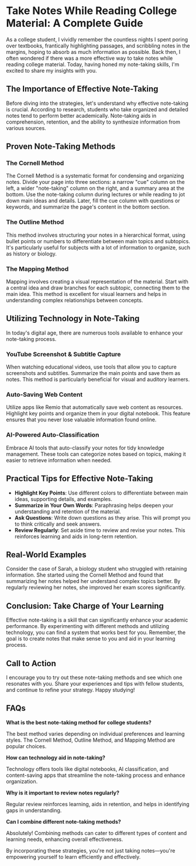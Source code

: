 # Take Notes While Reading College Material: A Complete Guide

As a college student, I vividly remember the countless nights I spent poring over textbooks, frantically highlighting passages, and scribbling notes in the margins, hoping to absorb as much information as possible. Back then, I often wondered if there was a more effective way to take notes while reading college material. Today, having honed my note-taking skills, I'm excited to share my insights with you.

## The Importance of Effective Note-Taking

Before diving into the strategies, let's understand why effective note-taking is crucial. According to research, students who take organized and detailed notes tend to perform better academically. Note-taking aids in comprehension, retention, and the ability to synthesize information from various sources.

## Proven Note-Taking Methods

### The Cornell Method

The Cornell Method is a systematic format for condensing and organizing notes. Divide your page into three sections: a narrow "cue" column on the left, a wider "note-taking" column on the right, and a summary area at the bottom. Use the note-taking column during lectures or while reading to jot down main ideas and details. Later, fill the cue column with questions or keywords, and summarize the page's content in the bottom section.

### The Outline Method

This method involves structuring your notes in a hierarchical format, using bullet points or numbers to differentiate between main topics and subtopics. It's particularly useful for subjects with a lot of information to organize, such as history or biology.

### The Mapping Method

Mapping involves creating a visual representation of the material. Start with a central idea and draw branches for each subtopic, connecting them to the main idea. This method is excellent for visual learners and helps in understanding complex relationships between concepts.

## Utilizing Technology in Note-Taking

In today's digital age, there are numerous tools available to enhance your note-taking process.

### YouTube Screenshot & Subtitle Capture

When watching educational videos, use tools that allow you to capture screenshots and subtitles. Summarize the main points and save them as notes. This method is particularly beneficial for visual and auditory learners.

### Auto-Saving Web Content

Utilize apps like Remio that automatically save web content as resources. Highlight key points and organize them in your digital notebook. This feature ensures that you never lose valuable information found online.

### AI-Powered Auto-Classification

Embrace AI tools that auto-classify your notes for tidy knowledge management. These tools can categorize notes based on topics, making it easier to retrieve information when needed.

## Practical Tips for Effective Note-Taking

- **Highlight Key Points**: Use different colors to differentiate between main ideas, supporting details, and examples.
- **Summarize in Your Own Words**: Paraphrasing helps deepen your understanding and retention of the material.
- **Ask Questions**: Write down questions as they arise. This will prompt you to think critically and seek answers.
- **Review Regularly**: Set aside time to review and revise your notes. This reinforces learning and aids in long-term retention.

## Real-World Examples

Consider the case of Sarah, a biology student who struggled with retaining information. She started using the Cornell Method and found that summarizing her notes helped her understand complex topics better. By regularly reviewing her notes, she improved her exam scores significantly.

## Conclusion: Take Charge of Your Learning

Effective note-taking is a skill that can significantly enhance your academic performance. By experimenting with different methods and utilizing technology, you can find a system that works best for you. Remember, the goal is to create notes that make sense to you and aid in your learning process.

## Call to Action

I encourage you to try out these note-taking methods and see which one resonates with you. Share your experiences and tips with fellow students, and continue to refine your strategy. Happy studying!

## FAQs

**What is the best note-taking method for college students?**

The best method varies depending on individual preferences and learning styles. The Cornell Method, Outline Method, and Mapping Method are popular choices.

**How can technology aid in note-taking?**

Technology offers tools like digital notebooks, AI classification, and content-saving apps that streamline the note-taking process and enhance organization.

**Why is it important to review notes regularly?**

Regular review reinforces learning, aids in retention, and helps in identifying gaps in understanding.

**Can I combine different note-taking methods?**

Absolutely! Combining methods can cater to different types of content and learning needs, enhancing overall effectiveness.

By incorporating these strategies, you're not just taking notes—you're empowering yourself to learn efficiently and effectively.